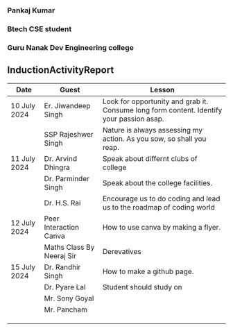 ### Pankaj Kumar   
### Btech CSE student  
### Guru Nanak Dev Engineering college 
## InductionActivityReport
| Date         | Guest                     | Lesson                                                                                   |
|--------------|---------------------------|------------------------------------------------------------------------------------------|
| 10 July 2024 | Er. Jiwandeep Singh       | Look for opportunity and grab it. Consume long form content. Identify your passion asap. |
|              | SSP Rajeshwer Singh       | Nature is always assessing my action. As you sow, so shall you reap.                     |
| 11 July 2024 | Dr. Arvind Dhingra        | Speak about differnt clubs of college                                                    |
|              | Dr. Parminder Singh       | Speak about the college facilities.                                                      |
|              | Dr. H.S. Rai              | Encourage us to do coding and lead us to the roadmap of coding world                     |
| 12 July 2024 | Peer Interaction Canva    | How to use canva by making a flyer.                                                      |
|              | Maths Class By Neeraj Sir | Derevatives                                                                              |
| 15 July 2024 | Dr. Randhir Singh         | How to make a github page.                                                               |
|              | Dr. Pyare Lal             | Student should study on                                                                  |
|              | Mr. Sony Goyal            |                                                                                          |
|              | Mr. Pancham               |                                                                                          |
|              |                           |                                                                                          |
|              |                           |                                                                                          |
|              |                           |                                                                                          |
